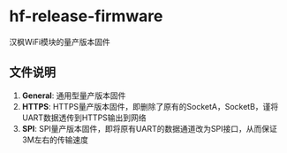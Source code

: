 hf-release-firmware
===================

汉枫WiFi模块的量产版本固件

## 文件说明

1. **General**: 通用型量产版本固件
2. **HTTPS**: HTTPS量产版本固件，即删除了原有的SocketA，SocketB，谨将UART数据透传到HTTPS输出到网络
3. **SPI**: SPI量产版本固件，即将原有UART的数据通道改为SPI接口，从而保证3M左右的传输速度